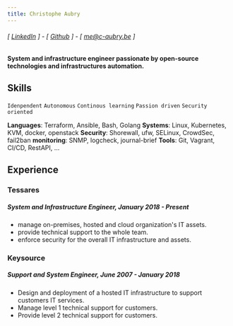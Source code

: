 ```yaml
---
title: Christophe Aubry
---
```

###### [ [LinkedIn](https://www.linkedin.com/in/c-aubry-be) ] - [ [Github](https://www.github.com/chris968) ] - [ me@c-aubry.be ]
#### System and infrastructure engineer passionate by open-source technologies and infrastructures automation.

## Skills
```Idenpendent```
```Autonomous```
```Continous learning```
```Passion driven```
```Security oriented```

**Languages**: Terraform, Ansible, Bash, Golang
**Systems**: Linux, Kubernetes, KVM, docker, openstack
**Security**: Shorewall, ufw, SELinux, CrowdSec, fail2ban
**monitoring**: SNMP, logcheck, journal-brief
**Tools**: Git, Vagrant, CI/CD, RestAPI, ...

## Experience
### Tessares
##### System and Infrastructure Engineer, January 2018 - Present
- manage on-premises, hosted and cloud organization's IT assets.
- provide technical support to the whole team.
- enforce security for the overall IT infrastructure and assets.

### Keysource
##### Support and System Engineer, June 2007 - January 2018
- Design and deployment of a hosted IT infrastructure to support customers IT services.
- Manage level 1 technical support for customers.
- Provide level 2 technical support for customers.
